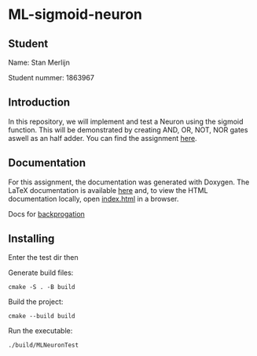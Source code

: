 # ML-sigmoid-neuron

## Student

Name: Stan Merlijn

Student nummer: 1863967

## Introduction
In this repository, we will implement and test a Neuron using the sigmoid function. This will be demonstrated by creating AND, OR, NOT, NOR gates aswell as an half adder. You can find the assignment [here](https://canvas.hu.nl/courses/44675/assignments/343530).

## Documentation
For this assignment, the documentation was generated with Doxygen. The LaTeX documentation is available [here](docs/latex/refman.pdf) and, to view the HTML documentation locally, open [index.html](docs/html/index.html) in a browser.

Docs for [backprogation](./README_Backpropagation.md)

## Installing
Enter the test dir then

Generate build files:

```
cmake -S . -B build
```

Build the project:

```
cmake --build build
```

Run the executable:

```
./build/MLNeuronTest
```
